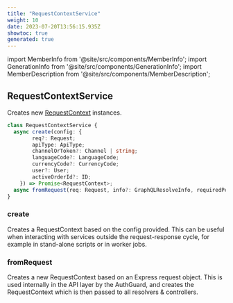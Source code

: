 ```yaml
---
title: "RequestContextService"
weight: 10
date: 2023-07-20T13:56:15.935Z
showtoc: true
generated: true
---
```

<!-- This file was generated from the Vendure source. Do not modify. Instead, re-run the "docs:build" script -->
import MemberInfo from '@site/src/components/MemberInfo';
import GenerationInfo from '@site/src/components/GenerationInfo';
import MemberDescription from '@site/src/components/MemberDescription';


## RequestContextService

<GenerationInfo sourceFile="packages/core/src/service/helpers/request-context/request-context.service.ts" sourceLine="24" packageName="@vendure/core" />

Creates new <a href='/typescript-api/request/request-context#requestcontext'>RequestContext</a> instances.

```ts title="Signature"
class RequestContextService {
  async create(config: {
        req?: Request;
        apiType: ApiType;
        channelOrToken?: Channel | string;
        languageCode?: LanguageCode;
        currencyCode?: CurrencyCode;
        user?: User;
        activeOrderId?: ID;
    }) => Promise<RequestContext>;
  async fromRequest(req: Request, info?: GraphQLResolveInfo, requiredPermissions?: Permission[], session?: CachedSession) => Promise<RequestContext>;
}
```

### create

<MemberInfo kind="method" type="(config: {         req?: Request;         apiType: <a href='/typescript-api/request/api-type#apitype'>ApiType</a>;         channelOrToken?: <a href='/typescript-api/entities/channel#channel'>Channel</a> | string;         languageCode?: <a href='/typescript-api/common/language-code#languagecode'>LanguageCode</a>;         currencyCode?: <a href='/typescript-api/common/currency-code#currencycode'>CurrencyCode</a>;         user?: <a href='/typescript-api/entities/user#user'>User</a>;         activeOrderId?: <a href='/typescript-api/common/id#id'>ID</a>;     }) => Promise&#60;<a href='/typescript-api/request/request-context#requestcontext'>RequestContext</a>&#62;"  since="1.5.0"  />

Creates a RequestContext based on the config provided. This can be useful when interacting
with services outside the request-response cycle, for example in stand-alone scripts or in
worker jobs.
### fromRequest

<MemberInfo kind="method" type="(req: Request, info?: GraphQLResolveInfo, requiredPermissions?: <a href='/typescript-api/common/permission#permission'>Permission</a>[], session?: <a href='/typescript-api/auth/session-cache-strategy#cachedsession'>CachedSession</a>) => Promise&#60;<a href='/typescript-api/request/request-context#requestcontext'>RequestContext</a>&#62;"   />

Creates a new RequestContext based on an Express request object. This is used internally
in the API layer by the AuthGuard, and creates the RequestContext which is then passed
to all resolvers & controllers.
